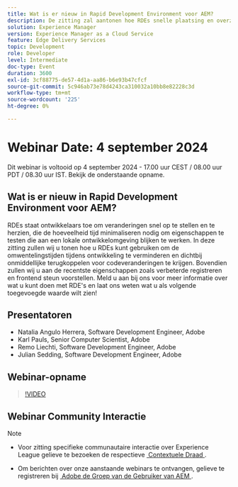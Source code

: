 ```yaml
---
title: Wat is er nieuw in Rapid Development Environment voor AEM?
description: De zitting zal aantonen hoe RDEs snelle plaatsing en overzicht van veranderingen toelaat, ontwikkelingstrondettijden vermindert en bijna-onmiddellijk terugkoppelt verstrekt. Het zal ook nieuwe eigenschappen zoals verbeterde registreren en frontend steun introduceren.
solution: Experience Manager
version: Experience Manager as a Cloud Service
feature: Edge Delivery Services
topic: Development
role: Developer
level: Intermediate
doc-type: Event
duration: 3600
exl-id: 3cf88775-de57-4d1a-aa86-b6e93b47cfcf
source-git-commit: 5c946ab73e78d4243ca310032a10bb8e82228c3d
workflow-type: tm+mt
source-wordcount: '225'
ht-degree: 0%

---
```


# Webinar Date: 4 september 2024

Dit webinar is voltooid op 4 september 2024 - 17.00 uur CEST / 08.00 uur PDT / 08.30 uur IST.
Bekijk de onderstaande opname.

## Wat is er nieuw in Rapid Development Environment voor AEM?

RDEs staat ontwikkelaars toe om veranderingen snel op te stellen en te herzien, die de hoeveelheid tijd minimaliseren nodig om eigenschappen te testen die aan een lokale ontwikkelomgeving blijken te werken. In deze zitting zullen wij u tonen hoe u RDEs kunt gebruiken om de omwentelingstijden tijdens ontwikkeling te verminderen en dichtbij onmiddellijke terugkoppelen voor codeveranderingen te krijgen. Bovendien zullen wij u aan de recentste eigenschappen zoals verbeterde registreren en frontend steun voorstellen. Meld u aan bij ons voor meer informatie over wat u kunt doen met RDE&#39;s en laat ons weten wat u als volgende toegevoegde waarde wilt zien!

## Presentatoren

* Natalia Angulo Herrera, Software Development Engineer, Adobe
* Karl Pauls, Senior Computer Scientist, Adobe
* Remo Liechti, Software Development Engineer, Adobe
* Julian Sedding, Software Development Engineer, Adobe

## Webinar-opname

>[!VIDEO](https://video.tv.adobe.com/v/3433337/)

## Webinar Community Interactie

>[!NOTE]
>
>* Voor zitting specifieke communautaire interactie over Experience League gelieve te bezoeken de respectieve [&#x200B; Contextuele Draad &#x200B;](https://adobe.ly/3M8MFTE).
>
>* Om berichten over onze aanstaande webinars te ontvangen, gelieve te registreren bij [&#x200B; Adobe de Groep van de Gebruiker van AEM &#x200B;](https://aem-augs.adobe.com/).
